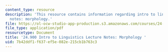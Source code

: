```yaml
---
content_type: resource
description: 'This resource contains information regarding intro to linguistics lecture
  notes: morphology.'
file: https://ol-ocw-studio-app-production.s3.amazonaws.com/courses/24-900-introduction-to-linguistics-fall-2012/7b42ddf1f637ef5e082e215cb1b763c3_MIT24_900F12_Morphology.pdf
file_type: application/pdf
resourcetype: Document
title: '24.900 Intro to Linguistics Lecture Notes: Morphology '
uid: 7b42ddf1-f637-ef5e-082e-215cb1b763c3
---
```

